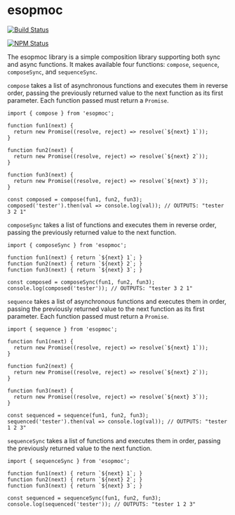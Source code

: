 # esopmoc

[![Build Status](https://api.travis-ci.org/mbrio/node-esopmoc.svg?branch=master)](https://travis-ci.org/mbrio/esopmoc)

[![NPM Status](https://nodei.co/npm/esopmoc.png?downloads=true)](https://npmjs.org/package/esopmoc)

The esopmoc library is a simple composition library supporting both sync and
async functions. It makes available four functions: `compose`, `sequence`,
`composeSync`, and `sequenceSync`.

`compose` takes a list of asynchronous functions and executes them in reverse
order, passing the previously returned value to the next function as its first
parameter. Each function passed must return a `Promise`.

```
import { compose } from 'esopmoc';

function fun1(next) {
  return new Promise((resolve, reject) => resolve(`${next} 1`));
}

function fun2(next) {
  return new Promise((resolve, reject) => resolve(`${next} 2`));
}

function fun3(next) {
  return new Promise((resolve, reject) => resolve(`${next} 3`));
}

const composed = compose(fun1, fun2, fun3);
composed('tester').then(val => console.log(val)); // OUTPUTS: "tester 3 2 1"
```

`composeSync` takes a list of functions and executes them in reverse order,
passing the previously returned value to the next function.

```
import { composeSync } from 'esopmoc';

function fun1(next) { return `${next} 1`; }
function fun2(next) { return `${next} 2`; }
function fun3(next) { return `${next} 3`; }

const composed = composeSync(fun1, fun2, fun3);
console.log(composed('tester')); // OUTPUTS: "tester 3 2 1"
```

`sequence` takes a list of asynchronous functions and executes them in order,
passing the previously returned value to the next function as its first
parameter. Each function passed must return a `Promise`.

```
import { sequence } from 'esopmoc';

function fun1(next) {
  return new Promise((resolve, reject) => resolve(`${next} 1`));
}

function fun2(next) {
  return new Promise((resolve, reject) => resolve(`${next} 2`));
}

function fun3(next) {
  return new Promise((resolve, reject) => resolve(`${next} 3`));
}

const sequenced = sequence(fun1, fun2, fun3);
sequenced('tester').then(val => console.log(val)); // OUTPUTS: "tester 1 2 3"
```

`sequenceSync` takes a list of functions and executes them in order, passing
the previously returned value to the next function.

```
import { sequenceSync } from 'esopmoc';

function fun1(next) { return `${next} 1`; }
function fun2(next) { return `${next} 2`; }
function fun3(next) { return `${next} 3`; }

const sequenced = sequenceSync(fun1, fun2, fun3);
console.log(sequenced('tester')); // OUTPUTS: "tester 1 2 3"
```
